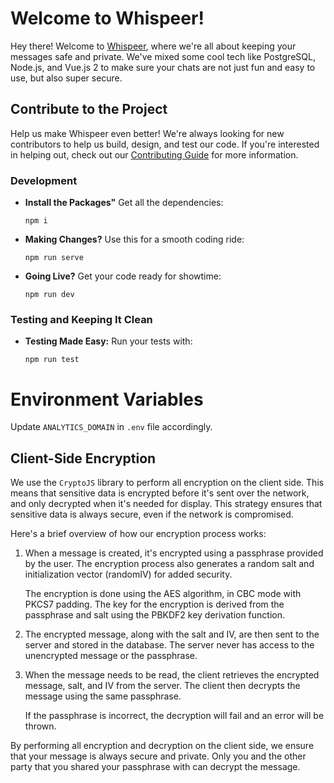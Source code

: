 # Welcome to Whispeer!

Hey there! Welcome to [Whispeer](https://whispeer.me), where we're all about keeping your messages safe and private. We've mixed some cool tech like PostgreSQL, Node.js, and Vue.js 2 to make sure your chats are not just fun and easy to use, but also super secure.

## Contribute to the Project

Help us make Whispeer even better! We're always looking for new contributors to help us build, design, and test our code. If you're interested in helping out, check out our [Contributing Guide](CONTRIBUTING.md) for more information.

### Development
 - **Install the Packages"** Get all the dependencies:
   ```
   npm i
   ```

- **Making Changes?** Use this for a smooth coding ride:
  ```
  npm run serve
  ```
- **Going Live?** Get your code ready for showtime:
  ```
  npm run dev
  ```

### Testing and Keeping It Clean
- **Testing Made Easy:** Run your tests with:
  ```
  npm run test
  ```

# Environment Variables

Update `ANALYTICS_DOMAIN` in `.env` file accordingly.

## Client-Side Encryption

We use the `CryptoJS` library to perform all encryption on the client side. This means that sensitive data is encrypted before it's sent over the network, and only decrypted when it's needed for display. This strategy ensures that sensitive data is always secure, even if the network is compromised.

Here's a brief overview of how our encryption process works:

1. When a message is created, it's encrypted using a passphrase provided by the user. The encryption process also generates a random salt and initialization vector (randomIV) for added security.

   The encryption is done using the AES algorithm, in CBC mode with PKCS7 padding. The key for the encryption is derived from the passphrase and salt using the PBKDF2 key derivation function.

2. The encrypted message, along with the salt and IV, are then sent to the server and stored in the database. The server never has access to the unencrypted message or the passphrase.

3. When the message needs to be read, the client retrieves the encrypted message, salt, and IV from the server. The client then decrypts the message using the same passphrase.

   If the passphrase is incorrect, the decryption will fail and an error will be thrown.

By performing all encryption and decryption on the client side, we ensure that your message is always secure and private. Only you and the other party that you shared your passphrase with can decrypt the message.
